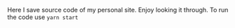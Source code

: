 Here I save source code of my personal site. Enjoy looking it through.
To run the code use 
`yarn start`
